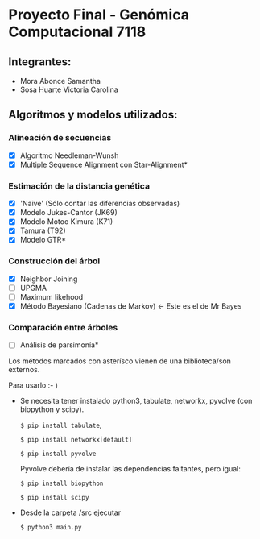 # Proyecto Final - Genómica Computacional 7118
## Integrantes:
- Mora Abonce Samantha
- Sosa Huarte Victoria Carolina

## Algoritmos y modelos utilizados:

### Alineación de secuencias
- [X] Algoritmo Needleman-Wunsh
- [X] Multiple Sequence Alignment con Star-Alignment* 

### Estimación de la distancia genética
- [X] 'Naive' (Sólo contar las diferencias observadas)
- [X] Modelo Jukes-Cantor (JK69)
- [X] Modelo Motoo Kimura (K71)
- [X] Tamura (T92)
- [X] Modelo GTR*

### Construcción del árbol
- [X] Neighbor Joining
- [ ] UPGMA
- [ ] Maximum likehood
- [x] Método Bayesiano (Cadenas de Markov) <- Este es el de Mr Bayes

### Comparación entre árboles
- [ ] Análisis de parsimonía*

Los métodos marcados con asterísco vienen de una biblioteca/son externos. 

Para usarlo :- )
- Se necesita tener instalado python3, tabulate, networkx, pyvolve (con biopython y scipy).

  `$ pip install tabulate`,

  `$ pip install networkx[default]`

  `$ pip install pyvolve`

  Pyvolve debería de instalar las dependencias faltantes, pero igual:

  `$ pip install biopython` 

  `$ pip install scipy`
- Desde la carpeta /src ejecutar 

  `$ python3 main.py`

